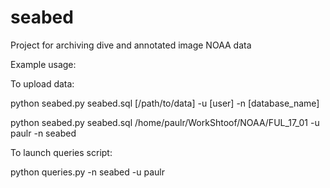 # seabed
Project for archiving dive and annotated image NOAA data

Example usage:

To upload data:

   python seabed.py seabed.sql [/path/to/data] -u [user] -n [database_name]

   python seabed.py seabed.sql /home/paulr/WorkShtoof/NOAA/FUL\_17\_01 -u paulr -n seabed


To launch queries script:

   python queries.py -n seabed -u paulr
